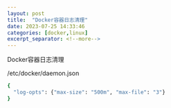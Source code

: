 ```yaml
---
layout: post
title:  "Docker容器日志清理"
date: 2023-07-25 14:33:46
categories: [docker,linux]
excerpt_separator: <!--more-->
---
```

Docker容器日志清理
<!--more-->

/etc/docker/daemon.json
```bash
{
  "log-opts": {"max-size": "500m", "max-file": "3"}
}
```